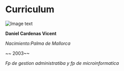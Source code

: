 # Curriculum

![Image text](https://cdn.myanimelist.net/images/characters/15/323914.jpg)

**Daniel Cardenas Vicent**

*Nacimiento:Palma de Mallorca*

~~ 2003~~ 

*Fp de gestion administratiba y fp de microinformatica*
